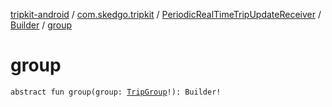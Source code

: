 [tripkit-android](../../../index.md) / [com.skedgo.tripkit](../../index.md) / [PeriodicRealTimeTripUpdateReceiver](../index.md) / [Builder](index.md) / [group](./group.md)

# group

`abstract fun group(group: `[`TripGroup`](../../../skedgo.tripkit.routing/-trip-group/index.md)`!): Builder!`